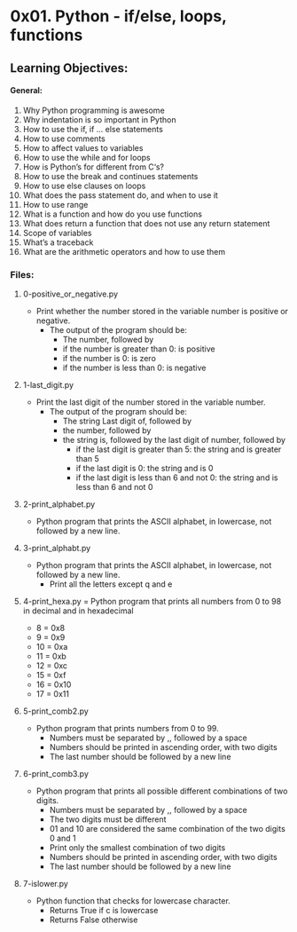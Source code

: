 # 0x01. Python - if/else, loops, functions

## Learning Objectives:
#### General:
1. Why Python programming is awesome
2. Why indentation is so important in Python
3. How to use the if, if ... else statements
4. How to use comments
5. How to affect values to variables
6. How to use the while and for loops
7. How is Python’s for different from C‘s?
8. How to use the break and continues statements
9. How to use else clauses on loops
19. What does the pass statement do, and when to use it
20. How to use range
21. What is a function and how do you use functions
22. What does return a function that does not use any return statement
23. Scope of variables
24. What’s a traceback
25. What are the arithmetic operators and how to use them

### Files:

1. 0-positive_or_negative.py
   - Print whether the number stored in the variable number is positive or negative.
     - The output of the program should be:
       - The number, followed by
       - if the number is greater than 0: is positive
       - if the number is 0: is zero
       - if the number is less than 0: is negative

2. 1-last_digit.py
   - Print the last digit of the number stored in the variable number.
     - The output of the program should be:
       - The string Last digit of, followed by
       - the number, followed by
       - the string is, followed by the last digit of number, followed by
         - if the last digit is greater than 5: the string and is greater than 5
         - if the last digit is 0: the string and is 0
         - if the last digit is less than 6 and not 0: the string and is less than 6 and not 0

3. 2-print_alphabet.py
   - Python program that prints the ASCII alphabet, in lowercase, not followed by a new line.

4. 3-print_alphabt.py
   - Python program that prints the ASCII alphabet, in lowercase, not followed by a new line.
     - Print all the letters except q and e

5. 4-print_hexa.py
   = Python program that prints all numbers from 0 to 98 in decimal and in hexadecimal
     - 8 = 0x8
     - 9 = 0x9
     - 10 = 0xa
     - 11 = 0xb
     - 12 = 0xc
     - 15 = 0xf
     - 16 = 0x10
     - 17 = 0x11

6. 5-print_comb2.py
   - Python program that prints numbers from 0 to 99.
     - Numbers must be separated by ,, followed by a space
     - Numbers should be printed in ascending order, with two digits
     - The last number should be followed by a new line

7. 6-print_comb3.py
   - Python program that prints all possible different combinations of two digits.
     - Numbers must be separated by ,, followed by a space
     - The two digits must be different
     - 01 and 10 are considered the same combination of the two digits 0 and 1
     - Print only the smallest combination of two digits
     - Numbers should be printed in ascending order, with two digits
     - The last number should be followed by a new line

7. 7-islower.py
   - Python function that checks for lowercase character.
     - Returns True if c is lowercase
     - Returns False otherwise

